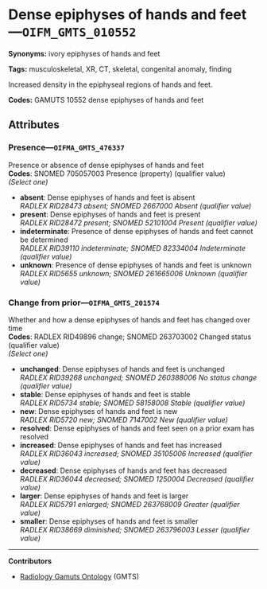 # Dense epiphyses of hands and feet—`OIFM_GMTS_010552`

**Synonyms:** ivory epiphyses of hands and feet

**Tags:** musculoskeletal, XR, CT, skeletal, congenital anomaly, finding

Increased density in the epiphyseal regions of hands and feet.

**Codes:** GAMUTS 10552 dense epiphyses of hands and feet

## Attributes

### Presence—`OIFMA_GMTS_476337`

Presence or absence of dense epiphyses of hands and feet  
**Codes**: SNOMED 705057003 Presence (property) (qualifier value)  
*(Select one)*

- **absent**: Dense epiphyses of hands and feet is absent  
_RADLEX RID28473 absent; SNOMED 2667000 Absent (qualifier value)_
- **present**: Dense epiphyses of hands and feet is present  
_RADLEX RID28472 present; SNOMED 52101004 Present (qualifier value)_
- **indeterminate**: Presence of dense epiphyses of hands and feet cannot be determined  
_RADLEX RID39110 indeterminate; SNOMED 82334004 Indeterminate (qualifier value)_
- **unknown**: Presence of dense epiphyses of hands and feet is unknown  
_RADLEX RID5655 unknown; SNOMED 261665006 Unknown (qualifier value)_

### Change from prior—`OIFMA_GMTS_201574`

Whether and how a dense epiphyses of hands and feet has changed over time  
**Codes**: RADLEX RID49896 change; SNOMED 263703002 Changed status (qualifier value)  
*(Select one)*

- **unchanged**: Dense epiphyses of hands and feet is unchanged  
_RADLEX RID39268 unchanged; SNOMED 260388006 No status change (qualifier value)_
- **stable**: Dense epiphyses of hands and feet is stable  
_RADLEX RID5734 stable; SNOMED 58158008 Stable (qualifier value)_
- **new**: Dense epiphyses of hands and feet is new  
_RADLEX RID5720 new; SNOMED 7147002 New (qualifier value)_
- **resolved**: Dense epiphyses of hands and feet seen on a prior exam has resolved  
- **increased**: Dense epiphyses of hands and feet has increased  
_RADLEX RID36043 increased; SNOMED 35105006 Increased (qualifier value)_
- **decreased**: Dense epiphyses of hands and feet has decreased  
_RADLEX RID36044 decreased; SNOMED 1250004 Decreased (qualifier value)_
- **larger**: Dense epiphyses of hands and feet is larger  
_RADLEX RID5791 enlarged; SNOMED 263768009 Greater (qualifier value)_
- **smaller**: Dense epiphyses of hands and feet is smaller  
_RADLEX RID38669 diminished; SNOMED 263796003 Lesser (qualifier value)_

---

**Contributors**

- [Radiology Gamuts Ontology](https://gamuts.net/) (GMTS)